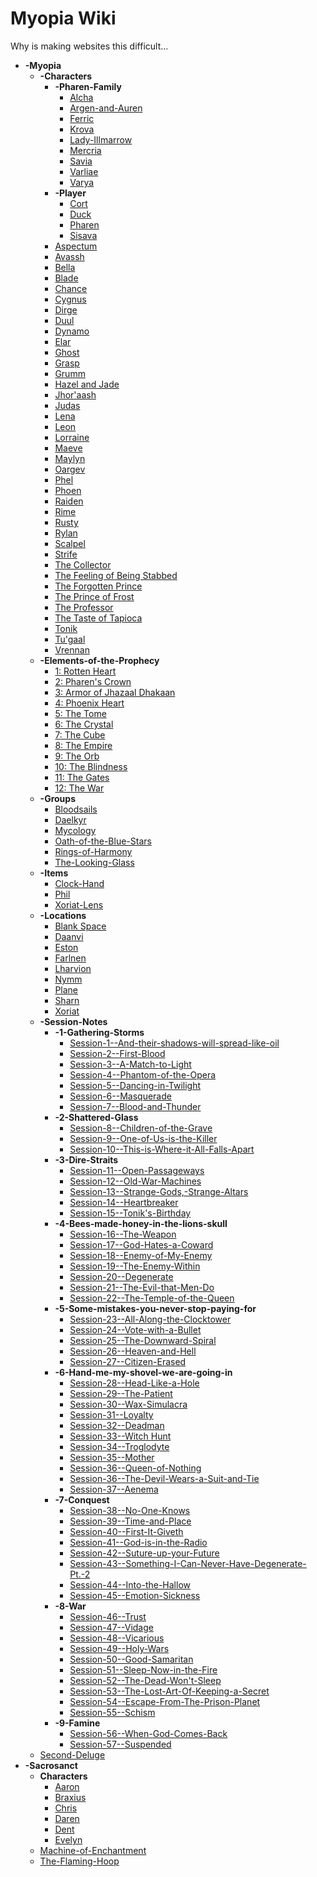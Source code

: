 
<link rel="icon" type="image/png" sizes="32x32" href="/favicon-32x32.png">
<link rel="icon" type="image/png" sizes="96x96" href="/favicon-96x96.png">
<link rel="icon" type="image/png" sizes="16x16" href="/favicon-16x16.png">
<link rel="manifest" href="/manifest.json">


<link rel="stylesheet" href="https://cdn.jsdelivr.net/npm/rpg-awesome@latest/css/rpg-awesome.min.css"> 
<link rel="stylesheet" href="https://cdn.jsdelivr.net/npm/remixicon@4.5.0/fonts/remixicon.min.css"> 

# Myopia Wiki

Why is making websites this difficult...

- **-Myopia**
	- **-Characters**
		- **-Pharen-Family**
			- [Alcha](-Myopia/-Characters/-Pharen-Family/Alcha.md)
			- [Argen-and-Auren](-Myopia/-Characters/-Pharen-Family/Argen-and-Auren.md)
			- [Ferric](-Myopia/-Characters/-Pharen-Family/Ferric.md)
			- [Krova](-Myopia/-Characters/-Pharen-Family/Krova.md)
			- [Lady-Illmarrow](-Myopia/-Characters/-Pharen-Family/Lady-Illmarrow.md)
			- [Mercria](-Myopia/-Characters/-Pharen-Family/Mercria.md)
			- [Savia](-Myopia/-Characters/-Pharen-Family/Savia.md)
			- [Varliae](-Myopia/-Characters/-Pharen-Family/Varliae.md)
			- [Varya](-Myopia/-Characters/-Pharen-Family/Varya.md)
		- **-Player**
			- [Cort](-Myopia/-Characters/-Player/Cort.md)
			- [Duck](-Myopia/-Characters/-Player/Duck.md)
			- [Pharen](-Myopia/-Characters/-Player/Pharen.md)
			- [Sisava](-Myopia/-Characters/-Player/Sisava.md)
		- [Aspectum](-Myopia/-Characters/Aspectum.md)
		- [Avassh](-Myopia/-Characters/Avassh.md)
		- [Bella](-Myopia/-Characters/Bella.md)
		- [Blade](-Myopia/-Characters/Blade.md)
		- [Chance](-Myopia/-Characters/Chance.md)
		- [Cygnus](-Myopia/-Characters/Cygnus.md)
		- [Dirge](-Myopia/-Characters/Dirge.md)
		- [Duul](-Myopia/-Characters/Duul.md)
		- [Dynamo](-Myopia/-Characters/Dynamo.md)
		- [Elar](-Myopia/-Characters/Elar.md)
		- [Ghost](-Myopia/-Characters/Ghost.md)
		- [Grasp](-Myopia/-Characters/Grasp.md)
		- [Grumm](-Myopia/-Characters/Grumm.md)
		- [Hazel and Jade](-Myopia/-Characters/Hazel-and-Jade.md)
		- [Jhor'aash](-Myopia/-Characters/Jhor'aash.md)
		- [Judas](-Myopia/-Characters/Judas.md)
		- [Lena](-Myopia/-Characters/Lena.md)
		- [Leon](-Myopia/-Characters/Leon.md)
		- [Lorraine](-Myopia/-Characters/Lorraine.md)
		- [Maeve](-Myopia/-Characters/Maeve.md)
		- [Maylyn](-Myopia/-Characters/Maylyn.md)
		- [Oargev](-Myopia/-Characters/Oargev.md)
		- [Phel](-Myopia/-Characters/Phel.md)
		- [Phoen](-Myopia/-Characters/Phoen.md)
		- [Raiden](-Myopia/-Characters/Raiden.md)
		- [Rime](-Myopia/-Characters/Rime.md)
		- [Rusty](-Myopia/-Characters/Rusty.md)
		- [Rylan](-Myopia/-Characters/Rylan.md)
		- [Scalpel](-Myopia/-Characters/Scalpel.md)
		- [Strife](-Myopia/-Characters/Strife.md)
		- [The Collector](-Myopia/-Characters/The-Collector.md)
		- [The Feeling of Being Stabbed](-Myopia/-Characters/The-Feeling-of-Being-Stabbed.md)
		- [The Forgotten Prince](-Myopia/-Characters/The-Forgotten-Prince.md)
		- [The Prince of Frost](-Myopia/-Characters/The-Prince-of-Frost.md)
		- [The Professor](-Myopia/-Characters/The-Professor.md)
		- [The Taste of Tapioca](-Myopia/-Characters/The-Taste-of-Tapioca.md)
		- [Tonik](-Myopia/-Characters/Tonik.md)
		- [Tu'gaal](-Myopia/-Characters/Tu'gaal.md)
		- [Vrennan](-Myopia/-Characters/Vrennan.md)
	- **-Elements-of-the-Prophecy** <i class="ra ra-circle-of-circles"></i>
		- [1: Rotten Heart](-Myopia/-Elements-of-the-Prophecy/1-Rotten-Heart.md)
		- [2: Pharen's Crown](-Myopia/-Elements-of-the-Prophecy/2-Pharen's-Crown.md)
		- [3: Armor of Jhazaal Dhakaan](-Myopia/-Elements-of-the-Prophecy/3-Armor-of-Jhazaal-Dhakaan.md)
		- [4: Phoenix Heart](-Myopia/-Elements-of-the-Prophecy/4-Phoenix-Heart.md)
		- [5: The Tome](-Myopia/-Elements-of-the-Prophecy/5-The-Tome.md)
		- [6: The Crystal](-Myopia/-Elements-of-the-Prophecy/6-The-Crystal.md)
		- [7: The Cube](-Myopia/-Elements-of-the-Prophecy/7-The-Cube.md)
		- [8: The Empire](-Myopia/-Elements-of-the-Prophecy/8-The-Empire.md)
		- [9: The Orb](-Myopia/-Elements-of-the-Prophecy/9-The-Orb.md)
		- [10: The Blindness](-Myopia/-Elements-of-the-Prophecy/10-The-Blindness.md)
		- [11: The Gates](-Myopia/-Elements-of-the-Prophecy/11-The-Gates.md)
		- [12: The War](-Myopia/-Elements-of-the-Prophecy/12-The-War.md)
	- **-Groups** <i class="ri-group-line"></i>
		- [Bloodsails](-Myopia/-Groups/Bloodsails.md)
		- [Daelkyr](-Myopia/-Groups/Daelkyr.md)
		- [Mycology](-Myopia/-Groups/Mycology.md)
		- [Oath-of-the-Blue-Stars](-Myopia/-Groups/Oath-of-the-Blue-Stars.md)
		- [Rings-of-Harmony](-Myopia/-Groups/Rings-of-Harmony.md)
		- [The-Looking-Glass](-Myopia/-Groups/The-Looking-Glass.md)
	- **-Items**
		- [Clock-Hand](-Myopia/-Items/Clock-Hand.md)
		- [Phil](-Myopia/-Items/Phil.md)
		- [Xoriat-Lens](-Myopia/-Items/Xoriat-Lens.md)
	- **-Locations**
		- [Blank Space](-Myopia/-Locations--Planes/Blank%20Space.md)
		- [Daanvi](-Myopia/-Locations--Planes/Daanvi.md)
		- [Eston](-Myopia/-Locations--Planes/Eston.md)
		- [Farlnen](-Myopia/-Locations--Planes/Farlnen.md)
		- [Lharvion](-Myopia/-Locations--Planes/Lharvion.md)
		- [Nymm](-Myopia/-Locations--Planes/Nymm.md)
		- [Plane](-Myopia/-Locations--Planes/Plane.md)
		- [Sharn](-Myopia/-Locations--Planes/Sharn.md)
		- [Xoriat](-Myopia/-Locations--Planes/Xoriat.md)
	- **-Session-Notes**
		- **-1-Gathering-Storms**
			- [Session-1--And-their-shadows-will-spread-like-oil](-Myopia/-Session-Notes/-1-Gathering-Storms/Session-1--And-their-shadows-will-spread-like-oil.md)
			- [Session-2--First-Blood](-Myopia/-Session-Notes/-1-Gathering-Storms/Session-2--First-Blood.md)
			- [Session-3--A-Match-to-Light](-Myopia/-Session-Notes/-1-Gathering-Storms/Session-3--A-Match-to-Light.md)
			- [Session-4--Phantom-of-the-Opera](-Myopia/-Session-Notes/-1-Gathering-Storms/Session-4--Phantom-of-the-Opera.md)
			- [Session-5--Dancing-in-Twilight](-Myopia/-Session-Notes/-1-Gathering-Storms/Session-5--Dancing-in-Twilight.md)
			- [Session-6--Masquerade](-Myopia/-Session-Notes/-1-Gathering-Storms/Session-6--Masquerade.md)
			- [Session-7--Blood-and-Thunder](-Myopia/-Session-Notes/-1-Gathering-Storms/Session-7--Blood-and-Thunder.md)
		- **-2-Shattered-Glass**
			- [Session-8--Children-of-the-Grave](-Myopia/-Session-Notes/-2-Shattered-Glass/Session-8--Children-of-the-Grave.md)
			- [Session-9--One-of-Us-is-the-Killer](-Myopia/-Session-Notes/-2-Shattered-Glass/Session-9--One-of-Us-is-the-Killer.md)
			- [Session-10--This-is-Where-it-All-Falls-Apart](-Myopia/-Session-Notes/-2-Shattered-Glass/Session-10--This-is-Where-it-All-Falls-Apart.md)
		- **-3-Dire-Straits**
			- [Session-11--Open-Passageways](-Myopia/-Session-Notes/-3-Dire-Straits/Session-11--Open-Passageways.md)
			- [Session-12--Old-War-Machines](-Myopia/-Session-Notes/-3-Dire-Straits/Session-12--Old-War-Machines.md)
			- [Session-13--Strange-Gods,-Strange-Altars](-Myopia/-Session-Notes/-3-Dire-Straits/Session-13--Strange-Gods,-Strange-Altars.md)
			- [Session-14--Heartbreaker](-Myopia/-Session-Notes/-3-Dire-Straits/Session-14--Heartbreaker.md)
			- [Session-15--Tonik's-Birthday](-Myopia/-Session-Notes/-3-Dire-Straits/Session-15--Tonik's-Birthday.md)
		- **-4-Bees-made-honey-in-the-lions-skull**
			- [Session-16--The-Weapon](-Myopia/-Session-Notes/-4-Bees-made-honey-in-the-lions-skull/Session-16--The-Weapon.md)
			- [Session-17--God-Hates-a-Coward](-Myopia/-Session-Notes/-4-Bees-made-honey-in-the-lions-skull/Session-17--God-Hates-a-Coward.md)
			- [Session-18--Enemy-of-My-Enemy](-Myopia/-Session-Notes/-4-Bees-made-honey-in-the-lions-skull/Session-18--Enemy-of-My-Enemy.md)
			- [Session-19--The-Enemy-Within](-Myopia/-Session-Notes/-4-Bees-made-honey-in-the-lions-skull/Session-19--The-Enemy-Within.md)
			- [Session-20--Degenerate](-Myopia/-Session-Notes/-4-Bees-made-honey-in-the-lions-skull/Session-20--Degenerate.md)
			- [Session-21--The-Evil-that-Men-Do](-Myopia/-Session-Notes/-4-Bees-made-honey-in-the-lions-skull/Session-21--The-Evil-that-Men-Do.md)
			- [Session-22--The-Temple-of-the-Queen](-Myopia/-Session-Notes/-4-Bees-made-honey-in-the-lions-skull/Session-22--The-Temple-of-the-Queen.md)
		- **-5-Some-mistakes-you-never-stop-paying-for**
			- [Session-23--All-Along-the-Clocktower](-Myopia/-Session-Notes/-5-Some-mistakes-you-never-stop-paying-for/Session-23--All-Along-the-Clocktower.md)
			- [Session-24--Vote-with-a-Bullet](-Myopia/-Session-Notes/-5-Some-mistakes-you-never-stop-paying-for/Session-24--Vote-with-a-Bullet.md)
			- [Session-25--The-Downward-Spiral](-Myopia/-Session-Notes/-5-Some-mistakes-you-never-stop-paying-for/Session-25--The-Downward-Spiral.md)
			- [Session-26--Heaven-and-Hell](-Myopia/-Session-Notes/-5-Some-mistakes-you-never-stop-paying-for/Session-26--Heaven-and-Hell.md)
			- [Session-27--Citizen-Erased](-Myopia/-Session-Notes/-5-Some-mistakes-you-never-stop-paying-for/Session-27--Citizen-Erased.md)
		- **-6-Hand-me-my-shovel-we-are-going-in**
			- [Session-28--Head-Like-a-Hole](-Myopia/-Session-Notes/-6-Hand-me-my-shovel-we-are-going-in/Session-28--Head-Like-a-Hole.md)
			- [Session-29--The-Patient](-Myopia/-Session-Notes/-6-Hand-me-my-shovel-we-are-going-in/Session-29--The-Patient.md)
			- [Session-30--Wax-Simulacra](-Myopia/-Session-Notes/-6-Hand-me-my-shovel-we-are-going-in/Session-30--Wax-Simulacra.md)
			- [Session-31--Loyalty](-Myopia/-Session-Notes/-6-Hand-me-my-shovel-we-are-going-in/Session-31--Loyalty.md)
			- [Session-32--Deadman](-Myopia/-Session-Notes/-6-Hand-me-my-shovel-we-are-going-in/Session-32--Deadman.md)
			- [Session-33--Witch Hunt](-Myopia/-Session-Notes/-6-Hand-me-my-shovel-we-are-going-in/Session-33--Witch%20Hunt.md)
			- [Session-34--Troglodyte](-Myopia/-Session-Notes/-6-Hand-me-my-shovel-we-are-going-in/Session-34--Troglodyte.md)
			- [Session-35--Mother](-Myopia/-Session-Notes/-6-Hand-me-my-shovel-we-are-going-in/Session-35--Mother.md)
			- [Session-36--Queen-of-Nothing](-Myopia/-Session-Notes/-6-Hand-me-my-shovel-we-are-going-in/Session-36--Queen-of-Nothing.md)
			- [Session-36--The-Devil-Wears-a-Suit-and-Tie](-Myopia/-Session-Notes/-6-Hand-me-my-shovel-we-are-going-in/Session-36--The-Devil-Wears-a-Suit-and-Tie.md)
			- [Session-37--Aenema](-Myopia/-Session-Notes/-6-Hand-me-my-shovel-we-are-going-in/Session-37--Aenema.md)
		- **-7-Conquest**
			- [Session-38--No-One-Knows](-Myopia/-Session-Notes/-7-Conquest/Session-38--No-One-Knows.md)
			- [Session-39--Time-and-Place](-Myopia/-Session-Notes/-7-Conquest/Session-39--Time-and-Place.md)
			- [Session-40--First-It-Giveth](-Myopia/-Session-Notes/-7-Conquest/Session-40--First-It-Giveth.md)
			- [Session-41--God-is-in-the-Radio](-Myopia/-Session-Notes/-7-Conquest/Session-41--God-is-in-the-Radio.md)
			- [Session-42--Suture-up-your-Future](-Myopia/-Session-Notes/-7-Conquest/Session-42--Suture-up-your-Future.md)
			- [Session-43--Something-I-Can-Never-Have-Degenerate-Pt.-2](-Myopia/-Session-Notes/-7-Conquest/Session-43--Something-I-Can-Never-Have-Degenerate-Pt.-2.md)
			- [Session-44--Into-the-Hallow](-Myopia/-Session-Notes/-7-Conquest/Session-44--Into-the-Hallow.md)
			- [Session-45--Emotion-Sickness](-Myopia/-Session-Notes/-7-Conquest/Session-45--Emotion-Sickness.md)
		- **-8-War**
			- [Session-46--Trust](-Myopia/-Session-Notes/-8-War/Session-46--Trust.md)
			- [Session-47--Vidage](-Myopia/-Session-Notes/-8-War/Session-47--Vidage.md)
			- [Session-48--Vicarious](-Myopia/-Session-Notes/-8-War/Session-48--Vicarious.md)
			- [Session-49--Holy-Wars](-Myopia/-Session-Notes/-8-War/Session-49--Holy-Wars.md)
			- [Session-50--Good-Samaritan](-Myopia/-Session-Notes/-8-War/Session-50--Good-Samaritan.md)
			- [Session-51--Sleep-Now-in-the-Fire](-Myopia/-Session-Notes/-8-War/Session-51--Sleep-Now-in-the-Fire.md)
			- [Session-52--The-Dead-Won't-Sleep](-Myopia/-Session-Notes/-8-War/Session-52--The-Dead-Won't-Sleep.md)
			- [Session-53--The-Lost-Art-Of-Keeping-a-Secret](-Myopia/-Session-Notes/-8-War/Session-53--The-Lost-Art-Of-Keeping-a-Secret.md)
			- [Session-54--Escape-From-The-Prison-Planet](-Myopia/-Session-Notes/-8-War/Session-54--Escape-From-The-Prison-Planet.md)
			- [Session-55--Schism](-Myopia/-Session-Notes/-8-War/Session-55--Schism.md)
		- **-9-Famine**
			- [Session-56--When-God-Comes-Back](-Myopia/-Session-Notes/-9-Famine/Session-56--When-God-Comes-Back.md)
			- [Session-57--Suspended](-Myopia/-Session-Notes/-9-Famine/Session-57--Suspended.md)
	- [Second-Deluge](-Myopia/Second-Deluge.md)
- **-Sacrosanct**
	- **Characters**
		- [Aaron](-Sacrosanct/Characters/Aaron.md)
		- [Braxius](-Sacrosanct/Characters/Braxius.md)
		- [Chris](-Sacrosanct/Characters/Chris.md)
		- [Daren](-Sacrosanct/Characters/Daren.md)
		- [Dent](-Sacrosanct/Characters/Dent.md)
		- [Evelyn](-Sacrosanct/Characters/Evelyn.md)
	- [Machine-of-Enchantment](-Sacrosanct/Machine-of-Enchantment.md)
	- [The-Flaming-Hoop](-Sacrosanct/The-Flaming-Hoop.md)